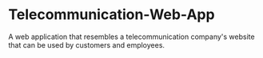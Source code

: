 # Telecommunication-Web-App
A web application that resembles a telecommunication company's website that can be used by customers and employees.
